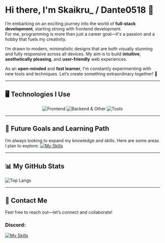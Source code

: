 # Hi there, I'm Skaikru_ / Dante0518 👋

I’m embarking on an exciting journey into the world of **full-stack development**, starting strong with frontend development.  
For me, programming is more than just a career goal—it's a passion and a hobby that fuels my creativity.

I’m drawn to modern, minimalistic designs that are both visually stunning and fully responsive across all devices. My aim is to build **intuitive**, **aesthetically pleasing**, and **user-friendly** web experiences.

As an **open-minded** and **fast learner**, I'm constantly experimenting with new tools and techniques. Let’s create something extraordinary together! 🚀

---
<!--
## 🖥️ Technologies I Use

### **Frontend**
[![My Skills](https://skillicons.dev/icons?i=html,css,js,react,vite,tailwind&theme=dark)](https://skillicons.dev)

### **Backend and Other Projects**
[![My Skills](https://skillicons.dev/icons?i=nodejs,python,cs&theme=dark)](https://skillicons.dev)

### **Tools I Use**
[![My Skills](https://skillicons.dev/icons?i=vscode,visualstudio&theme=dark)](https://skillicons.dev)
!-->

## 🖥️ Technologies I Use

<div align="center">
    <img src="https://skillicons.dev/icons?i=html,css,js,react,vite,tailwind&theme=dark" alt="Frontend" />
    <img src="https://skillicons.dev/icons?i=nodejs,python,cs&theme=dark" alt="Backend & Other" />
    <img src="https://skillicons.dev/icons?i=vscode,visualstudio&theme=dark" alt="Tools" />
</div>

---

## 🌟 Future Goals and Learning Path
I’m always looking to expand my knowledge and skills. Here are some areas I plan to explore:
[![My Skills](https://skillicons.dev/icons?i=angular,ts,mysql,vue,cpp,azure,unity,unreal&theme=dark)](https://skillicons.dev)


---

## 📊 My GitHub Stats

<!--[![Anurag's GitHub stats](https://github-readme-stats.vercel.app/api?username=skaikru0518&show_icons=true&theme=tokyonight)](https://github.com/anuraghazra/github-readme-stats)  !-->
![Top Langs](https://github-readme-stats.vercel.app/api/top-langs/?username=skaikru0518&theme=tokyonight&size_weight=0.5&count_weight=0.5)

<!--
## 📊 GitHub Stats

<div style="display: flex; flex-direction: row; justify-content: center; gap: 10px;">
    <a href="https://github.com/anuraghazra/github-readme-stats">
        <img src="https://github-readme-stats.vercel.app/api?username=skaikru0518&show_icons=true&theme=tokyonight" />
    </a>
    <img src="https://github-readme-stats.vercel.app/api/top-langs/?username=skaikru0518&theme=tokyonight&size_weight=0.5&count_weight=0.5" />
</div>
!-->
---

## 📨 Contact Me

Feel free to reach out—let’s connect and collaborate!  

### **Discord**:  
[![My Skills](https://skillicons.dev/icons?i=discord&theme=dark)](https://discord.com)
